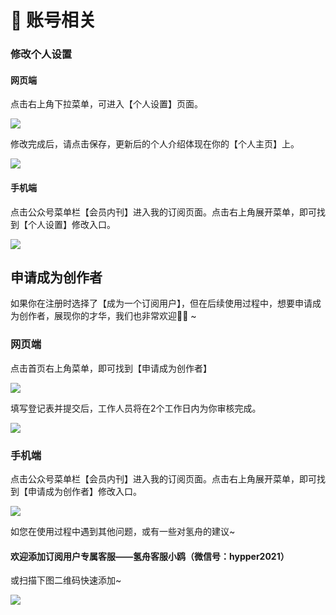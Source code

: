 # 🔐 账号相关

### 修改个人设置

#### 网页端

点击右上角下拉菜单，可进入【个人设置】页面。

![](broken-reference)

修改完成后，请点击保存，更新后的个人介绍体现在你的【个人主页】上。

![](broken-reference)

#### 手机端

点击公众号菜单栏【会员内刊】进入我的订阅页面。点击右上角展开菜单，即可找到【个人设置】修改入口。

![](broken-reference)

## 申请成为创作者

如果你在注册时选择了【成为一个订阅用户】，但在后续使用过程中，想要申请成为创作者，展现你的才华，我们也非常欢迎👏🏻 \~

### 网页端

点击首页右上角菜单，即可找到【申请成为创作者】

![](broken-reference)

填写登记表并提交后，工作人员将在2个工作日内为你审核完成。

![](broken-reference)

### 手机端

点击公众号菜单栏【会员内刊】进入我的订阅页面。点击右上角展开菜单，即可找到【申请成为创作者】修改入口。

![](broken-reference)

如您在使用过程中遇到其他问题，或有一些对氢舟的建议\~

#### 欢迎添加订阅用户专属客服——氢舟客服小鸥（**微信号：hypper2021）**

或扫描下图二维码快速添加\~

![](broken-reference)
